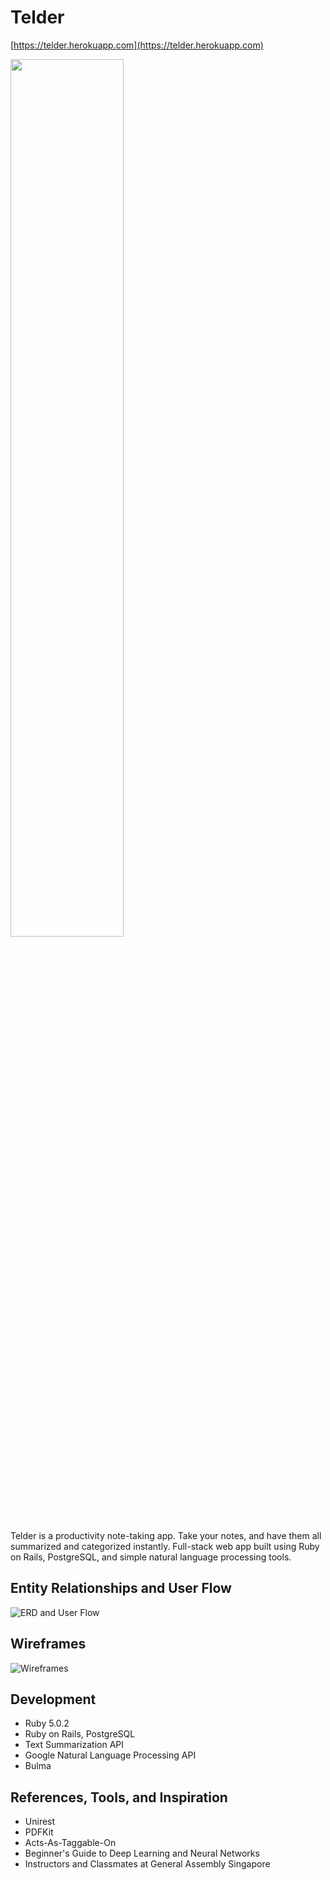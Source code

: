 # Telder

[https://telder.herokuapp.com](https://telder.herokuapp.com)

<img src="http://i.imgur.com/CiHuxJE.png" width="60%">

Telder is a productivity note-taking app. Take your notes, and have them all summarized and categorized instantly. Full-stack web app built using Ruby on Rails, PostgreSQL, and simple natural language processing tools.

## Entity Relationships and User Flow

![ERD and User Flow](http://i.imgur.com/gRwbqKF.png)

## Wireframes

![Wireframes](http://i.imgur.com/0YYnKJV.png)

## Development
* Ruby 5.0.2
* Ruby on Rails, PostgreSQL
* Text Summarization API
* Google Natural Language Processing API
* Bulma

## References, Tools, and Inspiration
* Unirest
* PDFKit
* Acts-As-Taggable-On
* Beginner's Guide to Deep Learning and Neural Networks
* Instructors and Classmates at General Assembly Singapore
